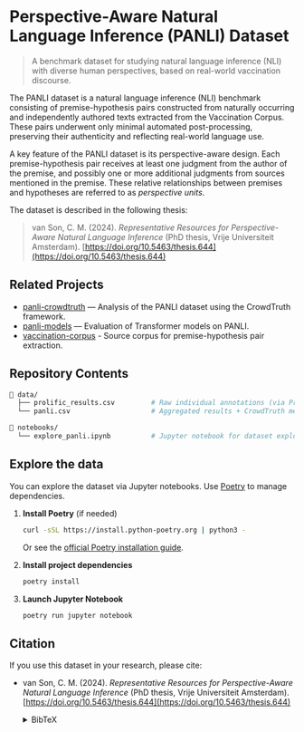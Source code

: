 # Perspective-Aware Natural Language Inference (PANLI) Dataset

> A benchmark dataset for studying natural language inference (NLI) with diverse human perspectives, based on real-world vaccination discourse.

The PANLI dataset is a natural language inference (NLI) benchmark consisting of premise-hypothesis pairs constructed from naturally occurring and independently authored texts extracted from the Vaccination Corpus. These pairs underwent only minimal automated post-processing, preserving their authenticity and reflecting real-world language use.

A key feature of the PANLI dataset is its perspective-aware design. Each premise-hypothesis pair receives at least one judgment from the author of the premise, and possibly one or more additional judgments from sources mentioned in the premise. These relative relationships between premises and hypotheses are referred to as *perspective units*.

The dataset is described in the following thesis:

> van Son, C. M. (2024). *Representative Resources for Perspective-Aware Natural Language Inference* (PhD thesis, Vrije Universiteit Amsterdam). [https://doi.org/10.5463/thesis.644](https://doi.org/10.5463/thesis.644)

## Related Projects
- [panli-crowdtruth](https://github.com/cltl/panli-crowdtruth) — Analysis of the PANLI dataset using the CrowdTruth framework.
- [panli-models](https://github.com/cltl/panli-models) — Evaluation of Transformer models on PANLI.
- [vaccination-corpus](https://github.com/cltl/vaccination-corpus) -  Source corpus for premise-hypothesis pair extraction.

## Repository Contents

```bash
📁 data/
  ├── prolific_results.csv         # Raw individual annotations (via Prolific)
  └── panli.csv                    # Aggregated results + CrowdTruth metrics

📁 notebooks/
  └── explore_panli.ipynb          # Jupyter notebook for dataset exploration
```



## Explore the data

You can explore the dataset via Jupyter notebooks. Use [Poetry](https://python-poetry.org/) to manage dependencies.

1. **Install Poetry** (if needed)

    ```bash
    curl -sSL https://install.python-poetry.org | python3 -
    ```
    Or see the [official Poetry installation guide](https://python-poetry.org/docs/#installation).

2. **Install project dependencies**

    ```bash
    poetry install
    ```

3. **Launch Jupyter Notebook**

    ```bash
    poetry run jupyter notebook
    ```


## Citation

If you use this dataset in your research, please cite:

* van Son, C. M. (2024). *Representative Resources for Perspective-Aware Natural Language Inference* (PhD thesis, Vrije Universiteit Amsterdam). [https://doi.org/10.5463/thesis.644](https://doi.org/10.5463/thesis.644)

    <details>
    <summary>BibTeX</summary>
    ```bibtex
    @phdthesis{ba18bc83a2be4b29805c6b91aaa9a152,
        title = "Representative Resources for Perspective-Aware Natural Language Inference",
        author = "{van Son}, {Chantal Michelle}",
        year = "2024",
        month = nov,
        day = "1",
        doi = "10.5463/thesis.644",
        language = "English",
        type = "PhD-Thesis - Research and graduation internal",
        school = "Vrije Universiteit Amsterdam",
    }
    ```
    </details>

